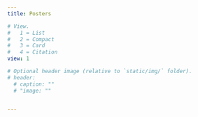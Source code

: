 ```yaml
---
title: Posters

# View.
#   1 = List
#   2 = Compact
#   3 = Card
#   4 = Citation
view: 1

# Optional header image (relative to `static/img/` folder).
# header:
  # caption: ""
  # "image: ""
  

---
```

